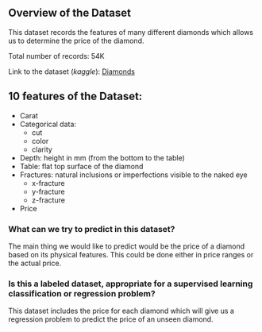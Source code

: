 ## Overview of the Dataset

This dataset records the features of many different diamonds which allows us to determine the price of the diamond.

Total number of records: 54K

Link to the dataset (_kaggle_): [Diamonds](https://www.kaggle.com/datasets/ulrikthygepedersen/diamonds)

## 10 features of the Dataset:
- Carat
- Categorical data:
  - cut
  - color
  - clarity
- Depth: height in mm (from the bottom to the table)
- Table: flat top surface of the diamond
- Fractures: natural inclusions or imperfections visible to the naked eye
  - x-fracture
  - y-fracture
  - z-fracture
- Price

### What can we try to predict in this dataset? 

The main thing we would like to predict would be the price of a diamond based on its physical features. This could be done either in price ranges or the actual price. 

### Is this a labeled dataset, appropriate for a supervised learning classification or regression problem?

This dataset includes the price for each diamond which will give us a regression problem to predict the price of an unseen diamond.

